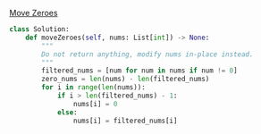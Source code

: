 [Move Zeroes](https://leetcode.com/explore/learn/card/fun-with-arrays/511/in-place-operations/3157/)

```python
class Solution:
    def moveZeroes(self, nums: List[int]) -> None:
        """
        Do not return anything, modify nums in-place instead.
        """
        filtered_nums = [num for num in nums if num != 0]
        zero_nums = len(nums) - len(filtered_nums)
        for i in range(len(nums)):
            if i > len(filtered_nums) - 1:
                nums[i] = 0
            else:
                nums[i] = filtered_nums[i]

```
